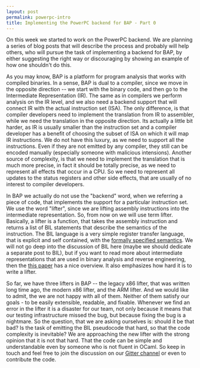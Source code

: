 ```yaml
---
layout: post
permalink: powerpc-intro
title: Implementing the PowerPC backend for BAP - Part 0
---
```


On this week we started to work on the PowerPC backend. We are
planning a series of blog posts that will describe the process and
probably will help others, who will pursue the task of implementing a
backend for BAP, by either suggesting the right way or discouraging by
showing an example of how one shouldn't do this.


As you may know, BAP is a platform for program analysis that works
with compiled binaries. In a sense, BAP is dual to a compiler, since
we move in the opposite direction -- we start with the binary code,
and then go to the Intermediate Representation (IR). The same as in
compilers we perform analysis on the IR level, and we also need a
backend support that will connect IR with the actual instruction set
(ISA). The only difference, is that compiler developers need to
implement the translation from IR to assembler, while we need the
translation in the opposite direction. Its actually a little bit
harder, as IR is usually smaller than the instruction set and a
compiler developer has a benefit of choosing the subset of ISA on
which it will map IR instructions. We do not have this luxury, as we
need to support all the instructions. Even if they are not emitted by
any compiler, they still can be encoded manually (especially someone
with malicious intensions). Another source of complexity, is that we
need to implement the translation that is much more precise, in fact
it should be totally precise, as we need to represent all effects that
occur in a CPU. So we need to represent all updates to the status
registers and other side effects, that are usually of no interest to
compiler developers.

In BAP we actually do not use the "backend" word, when we referring a
piece of code, that implements the support for a particular
instruction set. We use the word "lifter", since we are lifting
assembly instructions into the intermediate representation. So, from
now on we will use term lifter. Basically, a lifter is a function,
that takes the assembly instruction and returns a list of BIL
statements that describe the semantics of the instruction. The BIL
language is a very simple register transfer language, that is explicit
and self contained, with the [formally specified semantics][1]. We
will not go deep into the discussion of BIL here (maybe we should
dedicate a separate post to BIL), but if you want to read more about
intermediate representations that are used in binary analysis and
reverse engineering, then the [this paper][2] has a nice
overview. It also emphasizes how hard it is to write a lifter.

So far, we have three lifters in BAP -- the legacy x86 lifter, that
was written long time ago, the modern x86 lifter, and the ARM
lifter. And we would like to admit, the we are not happy with all of
them. Neither of them satisfy our goals - to be easily extensible,
readable, and fixable. Whenever we find an error in the lifter it is a
disaster for our team, not only because it means that our testing
infrastructure missed the bug, but because fixing the bug is a
nightmare. So the question, that we are asking ourselves is: should it
be that bad? Is the task of emitting the BIL pseudocode that hard, so
that the code complexity is inevitable? We are approaching the new
lifter with the strong opinion that it is not that hard. That the code
can be simple and understandable even by someone who is not fluent in
OCaml. So keep in touch and feel free to join the discussion on our
[Gitter channel][3] or even to contribute the code.

[1]: https://github.com/BinaryAnalysisPlatform/bil
[2]: https://softsec.kaist.ac.kr/~soomink/paper/ase17main-mainp491-p.pdf
[3]: https://gitter.im/BinaryAnalysisPlatform/bap

